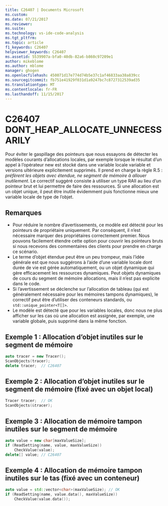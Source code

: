 ```yaml
---
title: C26407 | Documents Microsoft
ms.custom: 
ms.date: 07/21/2017
ms.reviewer: 
ms.suite: 
ms.technology: vs-ide-code-analysis
ms.tgt_pltfrm: 
ms.topic: article
f1_keywords: C26407
helpviewer_keywords: C26407
ms.assetid: 5539907a-bfa0-40db-82a6-b860c97209e1
author: mikeblome
ms.author: mblome
manager: ghogen
ms.openlocfilehash: 450071d17e774d74b5e37c1af46833aa38a839cc
ms.sourcegitcommit: fb751e41929f031d1a9247bc7c8727312539ad35
ms.translationtype: MT
ms.contentlocale: fr-FR
ms.lasthandoff: 11/15/2017
---
```

# <a name="c26407-dontheapallocateunnecessarily"></a>C26407 DONT_HEAP_ALLOCATE_UNNECESSARILY
Pour éviter le gaspillage des pointeurs que nous essayons de détecter les modèles courants d’allocations locales, par exemple lorsque le résultat d’un appel à l’opérateur new est stocké dans une variable locale variable et versions ultérieure explicitement supprimés. Il prend en charge la règle R.5 : *préfèrent les objets avec étendue, ne segment de mémoire à allouer inutilement*. Le correctif suggéré consiste à utiliser un type RAII au lieu d’un pointeur brut et lui permettre de faire des ressources. Si une allocation est un objet unique, il peut être inutile évidemment puis fonctionne mieux une variable locale de type de l’objet.

## <a name="remarks"></a>Remarques
- Pour réduire le nombre d’avertissements, ce modèle est détecté pour les pointeurs de propriétaire uniquement. Par conséquent, il n’est nécessaire marquer des propriétaires correctement premier. Nous pouvons facilement étendre cette option pour couvrir les pointeurs bruts si nous recevons des commentaires des clients pour prendre en charge ce scénario.
- Le terme d’objet étendue peut être un peu trompeur, mais l’idée générale est que nous suggérons à l’aide d’une variable locale dont durée de vie est gérée automatiquement, ou un objet dynamique qui gère efficacement les ressources dynamiques. Peut objets dynamiques de cours du segment de mémoire allocations, mais il n’est pas explicite dans le code.
- Si l’avertissement se déclenche sur l’allocation de tableau (qui est généralement nécessaire pour les mémoires tampons dynamiques), le correctif peut être d’utiliser des conteneurs standards, ou `std::unique_pointer<T[]>`.
- Le modèle est détecté que pour les variables locales, donc nous ne plus afficher sur les cas où une allocation est assignée, par exemple, une variable globale, puis supprimé dans la même fonction.

## <a name="example-1-unnecessary-object-allocation-on-heap"></a>Exemple 1 : Allocation d’objet inutiles sur le segment de mémoire
```cpp
auto tracer = new Tracer();
ScanObjects(tracer);
delete tracer;  // C26407
```

## <a name="example-2-unnecessary-object-allocation-on-heap-fixed-with-local-object"></a>Exemple 2 : Allocation d’objet inutiles sur le segment de mémoire (fixé avec un objet local)
```cpp
Tracer tracer;  // OK
ScanObjects(&tracer);
```

## <a name="example-3-unnecessary-buffer-allocation-on-heap"></a>Exemple 3 : Allocation de mémoire tampon inutiles sur le segment de mémoire
```cpp
auto value = new char[maxValueSize];
if (ReadSetting(name, value, maxValueSize))
    CheckValue(value);
delete[] value; // C26407
```
## <a name="example-4-unnecessary-buffer-allocation-on-the-heap-fixed-with-container"></a>Exemple 4 : Allocation de mémoire tampon inutiles sur le tas (fixé avec un conteneur)
```cpp
auto value = std::vector<char>(maxValueSize); // OK
if (ReadSetting(name, value.data(), maxValueSize))
    CheckValue(value.data());
```
